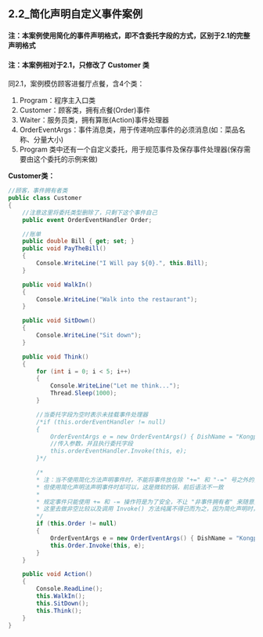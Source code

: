 ## 2.2_简化声明自定义事件案例

#### 注：本案例使用简化的事件声明格式，即不含委托字段的方式，区别于2.1的完整声明格式

#### 注：本案例相对于2.1，只修改了 Customer 类

同2.1，案例模仿顾客进餐厅点餐，含4个类：
1. Program：程序主入口类
2. Customer：顾客类，拥有点餐(Order)事件
3. Waiter：服务员类，拥有算账(Action)事件处理器
4. OrderEventArgs：事件消息类，用于传递响应事件的必须消息(如：菜品名称、分量大小)
5. Program 类中还有一个自定义委托，用于规范事件及保存事件处理器(保存需要由这个委托的示例来做)

**Customer类：**
```cs
//顾客，事件拥有者类
public class Customer
{
    //注意这里将委托类型删除了，只剩下这个事件自己
    public event OrderEventHandler Order;

    //账单
    public double Bill { get; set; }
    public void PayTheBill()
    {
        Console.WriteLine("I Will pay ${0}.", this.Bill);
    }

    public void WalkIn()
    {
        Console.WriteLine("Walk into the restaurant");
    }

    public void SitDown()
    {
        Console.WriteLine("Sit down");
    }

    public void Think()
    {
        for (int i = 0; i < 5; i++)
        {
            Console.WriteLine("Let me think...");
            Thread.Sleep(1000);
        }

        //当委托字段为空时表示未挂载事件处理器
        /*if (this.orderEventHandler != null)
        {
            OrderEventArgs e = new OrderEventArgs() { DishName = "Kongpao Chicken", Size = "large" };
            //传入参数，并且执行委托字段
            this.orderEventHandler.Invoke(this, e);
        }*/

        /*
        * 注：当不使用简化方法声明事件时，不能将事件放在除 "+=" 和 "-=" 号之外的操作符的左边，也就是不能像下面这样 this.Order != null 以及 this.Order.Invoke()
        * 但使用简化声明法声明事件时却可以，这是微软的锅，前后语法不一致
        * 
        * 规定事件只能使用 += 和 -= 操作符是为了安全，不让 "非事件拥有者" 来随意操作 "事件拥有者" 的事件(详见案例2.3)
        * 这里去做非空比较以及调用 Invoke() 方法纯属不得已而为之，因为简化声明时，我们没有手动声明一个委托字段，因此不能拿委托字段来判空和调用 Invoke()
        */
        if (this.Order != null)
        {
            OrderEventArgs e = new OrderEventArgs() { DishName = "Kongpao Chicken", Size = "large" };
            this.Order.Invoke(this, e);
        }
    }

    public void Action()
    {
        Console.ReadLine();
        this.WalkIn();
        this.SitDown();
        this.Think();
    }
}
```